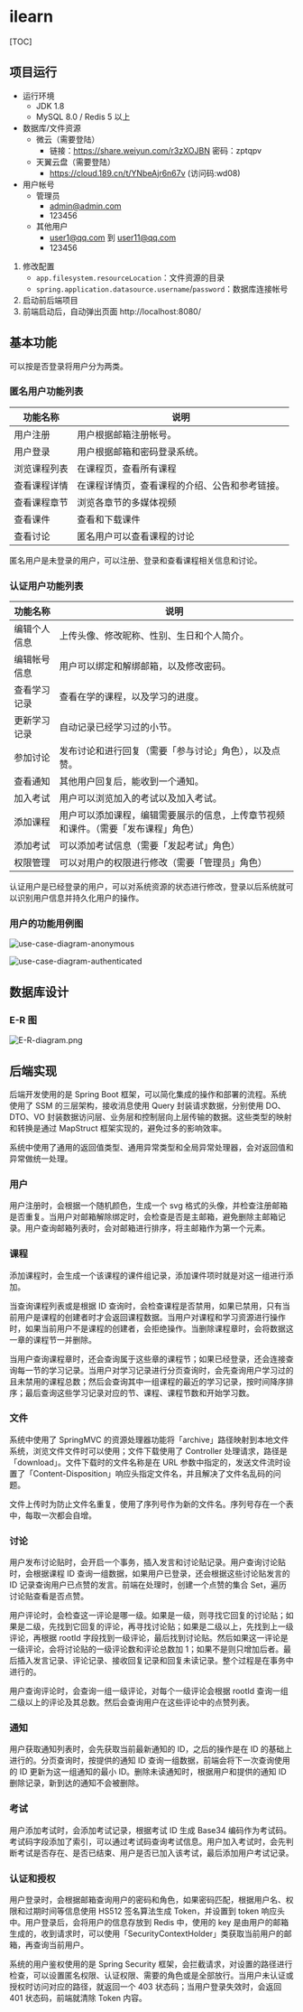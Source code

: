 # ilearn

[TOC]

## 项目运行

- 运行环境
    - JDK 1.8
    - MySQL 8.0 / Redis 5 以上
- 数据库/文件资源
    - 微云（需要登陆）
        - 链接：https://share.weiyun.com/r3zXOJBN 密码：zptqpv
    - 天翼云盘（需要登陆）
        - https://cloud.189.cn/t/YNbeAjr6n67v (访问码:wd08)
- 用户帐号
    - 管理员
        - admin@admin.com
        - 123456
    - 其他用户
        - user1@qq.com 到 user11@qq.com
        - 123456

1. 修改配置
    - <code>app.filesystem.resourceLocation</code>：文件资源的目录
    - <code>spring.application.datasource.username</code>/<code>password</code>：数据库连接帐号
2. 启动前后端项目
3. 前端启动后，自动弹出页面 http://localhost:8080/

## 基本功能

可以按是否登录将用户分为两类。

### 匿名用户功能列表

| 功能名称     | 说明                                           |
| ------------ | ---------------------------------------------- |
| 用户注册     | 用户根据邮箱注册帐号。                         |
| 用户登录     | 用户根据邮箱和密码登录系统。                   |
| 浏览课程列表 | 在课程页，查看所有课程                         |
| 查看课程详情 | 在课程详情页，查看课程的介绍、公告和参考链接。 |
| 查看课程章节 | 浏览各章节的多媒体视频                         |
| 查看课件     | 查看和下载课件                                 |
| 查看讨论     | 匿名用户可以查看课程的讨论                     |

匿名用户是未登录的用户，可以注册、登录和查看课程相关信息和讨论。

### 认证用户功能列表

| 功能名称     | 说明                                                         |
| ------------ | ------------------------------------------------------------ |
| 编辑个人信息 | 上传头像、修改昵称、性别、生日和个人简介。                   |
| 编辑帐号信息 | 用户可以绑定和解绑邮箱，以及修改密码。                       |
| 查看学习记录 | 查看在学的课程，以及学习的进度。                             |
| 更新学习记录 | 自动记录已经学习过的小节。                                   |
| 参加讨论     | 发布讨论和进行回复（需要「参与讨论」角色），以及点赞。         |
| 查看通知     | 其他用户回复后，能收到一个通知。                             |
| 加入考试     | 用户可以浏览加入的考试以及加入考试。                         |
| 添加课程     | 用户可以添加课程，编辑需要展示的信息，上传章节视频和课件。（需要「发布课程」角色） |
| 添加考试     | 可以添加考试信息（需要「发起考试」角色）                       |
| 权限管理     | 可以对用户的权限进行修改（需要「管理员」角色）                 |

认证用户是已经登录的用户，可以对系统资源的状态进行修改，登录以后系统就可以识别用户信息并持久化用户的操作。

### 用户的功能用例图

![use-case-diagram-anonymous][file:use-case-diagram-anonymous.png]

![use-case-diagram-authenticated][file:use-case-diagram-authenticated.png]

## 数据库设计

### E-R 图

![E-R-diagram.png][file:E-R-diagram.png]

## 后端实现

后端开发使用的是 Spring Boot 框架，可以简化集成的操作和部署的流程。系统使用了 SSM 的三层架构，接收消息使用 Query 封装请求数据，分别使用 DO、DTO、VO
封装数据访问层、业务层和控制层向上层传输的数据。这些类型的映射和转换是通过 MapStruct 框架实现的，避免过多的影响效率。

系统中使用了通用的返回值类型、通用异常类型和全局异常处理器，会对返回值和异常做统一处理。

### 用户

用户注册时，会根据一个随机颜色，生成一个 svg 格式的头像，并检查注册邮箱是否重复。当用户对邮箱解除绑定时，会检查是否是主邮箱，避免删除主邮箱记录。用户查询邮箱列表时，会对邮箱进行排序，将主邮箱作为第一个元素。

### 课程

添加课程时，会生成一个该课程的课件组记录，添加课件项时就是对这一组进行添加。

当查询课程列表或是根据 ID 查询时，会检查课程是否禁用，如果已禁用，只有当前用户是课程的创建者时才会返回课程数据。当用户对课程和学习资源进行操作时，如果当前用户不是课程的创建者，会拒绝操作。当删除课程章时，会将数据这一章的课程节一并删除。

当用户查询课程章时，还会查询属于这些章的课程节；如果已经登录，还会连接查询每一节的学习记录。当用户对学习记录进行分页查询时，会先查询用户学习过的且未禁用的课程总数；然后会查询其中一组课程的最近的学习记录，按时间降序排序；最后查询这些学习记录对应的节、课程、课程节数和开始学习数。

### 文件

系统中使用了 SpringMVC 的资源处理器功能将「archive」路径映射到本地文件系统，浏览文件文件时可以使用；文件下载使用了 Controller 处理请求，路径是「download」。文件下载时的文件名称是在 URL
参数中指定的，发送文件流时设置了「Content-Disposition」响应头指定文件名，并且解决了文件名乱码的问题。

文件上传时为防止文件名重复，使用了序列号作为新的文件名。序列号存在一个表中，每取一次都会自增。

### 讨论

用户发布讨论贴时，会开启一个事务，插入发言和讨论贴记录。用户查询讨论贴时，会根据课程 ID 查询一组数据，如果用户已登录，还会根据这些讨论贴发言的 ID 记录查询用户已点赞的发言。前端在处理时，创建一个点赞的集合
Set，遍历讨论贴查看是否点赞。

用户评论时，会检查这一评论是哪一级。如果是一级，则寻找它回复的讨论贴；如果是二级，先找到它回复的评论，再寻找讨论贴；如果是二级以上，先找到上一级评论，再根据 rootId
字段找到一级评论，最后找到讨论贴。然后如果这一评论是一级评论，会将讨论贴的一级评论数和评论总数加 1；如果不是则只增加后者。最后插入发言记录、评论记录、接收回复记录和回复未读记录。整个过程是在事务中进行的。

用户查询评论时，会查询一组一级评论，对每个一级评论会根据 rootId 查询一组二级以上的评论及其总数。然后会查询用户在这些评论中的点赞列表。

### 通知

用户获取通知列表时，会先获取当前最新通知的 ID，之后的操作是在 ID 的基础上进行的。分页查询时，按提供的通知 ID 查询一组数据，前端会将下一次查询使用的 ID 更新为这一组通知的最小 ID。删除未读通知时，根据用户和提供的通知 ID
删除记录，新到达的通知不会被删除。

### 考试

用户添加考试时，会添加考试记录，根据考试 ID 生成 Base34 编码作为考试码。考试码字段添加了索引，可以通过考试码查询考试信息。用户加入考试时，会先判断考试是否存在、是否已结束、用户是否已加入该考试，最后添加用户考试记录。

### 认证和授权

用户登录时，会根据邮箱查询用户的密码和角色，如果密码匹配，根据用户名、权限和过期时间等信息使用 HS512 签名算法生成 Token，并设置到 token 响应头中。用户登录后，会将用户的信息存放到 Redis 中，使用的 key
是由用户的邮箱生成的，收到请求时，可以使用「SecurityContextHolder」类获取当前用户的邮箱，再查询当前用户。

系统的用户鉴权使用的是 Spring Security 框架，会拦截请求，对设置的路径进行检查，可以设置匿名权限、认证权限、需要的角色或是全部放行。当用户未认证或授权时访问对应的路径，就返回一个 403 状态码；当用户登录失效时，会返回
401 状态码，前端就清除 Token 内容。


[file:use-case-diagram-anonymous.png]: .github/readme/use-case-diagram-anonymous.png

[file:use-case-diagram-authenticated.png]: .github/readme/use-case-diagram-authenticated.png

[file:E-R-diagram.png]: .github/readme/E-R-diagram.png

